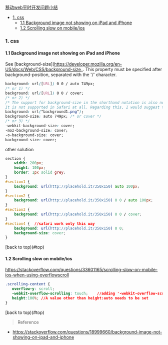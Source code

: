 [移动web平时开发问题小结](#top)

- [1. css](#css)
  - [1.1 Background image not showing on iPad and iPhone](#background-image)
  - [1.2 Scrolling slow on mobile/ios](#Scrolling)

<h3 id="css">1. css</h3>

<h4 id="background-image">1.1 Background image not showing on iPad and iPhone</h4>

See [background-size](https://developer.mozilla.org/en-US/docs/Web/CSS/background-size_. This property must be specified after background-position, separated with the '/' character.


```css
background: url([URL]) 0 0 / auto 749px;
/* or 1) */
background: url([URL]) 0 0 / cover;
/* or 2) */
/* The support for background-size in the shorthand notation is also not very broad, as it's supported in Firefox 18+, Chrome 21+, IE9+ and Opera. 
It is not supported in Safari at all. Regarding this, I would suggest to always use(seperate writing) */
background: url("background1.png");
background-size: auto 749px; /* or cover */
/* or 3) */
-webkit-background-size: cover;
-moz-background-size: cover;
-o-background-size: cover;
background-size: cover;
```

other solution

```css
section {
    width: 200px;
    height: 100px;
    border: 1px solid grey;
}
#section1 {
    background: url(http://placehold.it/350x150) auto 100px;
}
#section2 {
    background: url(http://placehold.it/350x150) 0 0 / auto 100px;
}
#section3 {
    background: url(http://placehold.it/350x150) 0 0 / cover;
}
#section4 {  //safari work only this way
    background: url(http://placehold.it/350x150) 0 0;
    background-size: cover;
}
```

[back to top)(#top)

<h4 id="Scrolling">1.2 Scrolling slow on mobile/ios</h4>

https://stackoverflow.com/questions/33601165/scrolling-slow-on-mobile-ios-when-using-overflowscroll

```css
.scrolling-content {
   overflow-y: scroll;
   -webkit-overflow-scrolling: touch;    //adding '-webkit-overflow-scrolling:touch' to scrolling element
   height:100%; //A value other than height:auto needs to be set
}
```

[back to top)(#top)

> Reference

- https://stackoverflow.com/questions/18999660/background-image-not-showing-on-ipad-and-iphone
